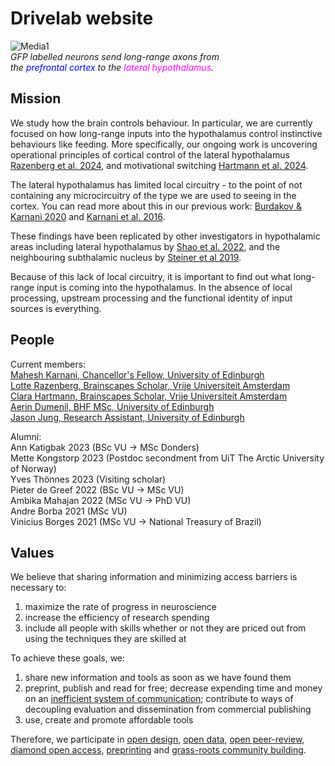 # Drivelab website

![Media1](Media1.gif) <br>
*GFP labelled neurons send long-range axons from<br>
the <font color="blue">prefrontal cortex</font> to the <font color="magenta">lateral hypothalamus</font>.*

## Mission
We study how the brain controls behaviour. In particular, we are currently focused on how long-range inputs into the hypothalamus control instinctive behaviours like feeding. More specifically, our ongoing work is uncovering operational principles of cortical control of the lateral hypothalamus [Razenberg et al. 2024](https://doi.org/10.1101/2024.11.15.623801), and motivational switching [Hartmann et al. 2024](https://doi.org/10.24072/pcjournal.416).

The lateral hypothalamus has limited local circuitry - to the point of not containing any microcircuitry of the type we are used to seeing in the cortex. You can read more about this in our previous work: [Burdakov & Karnani 2020](https://doi.org/10.1016/j.cub.2020.07.061) and [Karnani et al. 2016](http://doi.org/10.1016/j.neuron.2016.02.037).

These findings have been replicated by other investigators in hypothalamic areas including lateral hypothalamus by [Shao et al. 2022](https://doi.org/10.1016/j.cub.2022.05.029), and the neighbouring subthalamic nucleus by [Steiner et al 2019](https://doi.org/10.1523/JNEUROSCI.1642-18.2019).

Because of this lack of local circuitry, it is important to find out what long-range input is coming into the hypothalamus. In the absence of local processing, upstream processing and the functional identity of input sources is everything.<br>

## People
Current members: <br>
[Mahesh Karnani, Chancellor's Fellow, University of Edinburgh](https://discovery-brain-sciences.ed.ac.uk/dr-mahesh-miikael-karnani)<br>
[Lotte Razenberg, Brainscapes Scholar, Vrije Universiteit Amsterdam](https://research.vu.nl/en/persons/lotte-razenberg)<br>
[Clara Hartmann, Brainscapes Scholar, Vrije Universiteit Amsterdam](https://scholar.google.com/citations?user=gPVQzjEAAAAJ&hl=en)<br>
[Aerin Dumenil, BHF MSc, University of Edinburgh](https://www.linkedin.com/in/aerin-dumenil-928b3b204)<br>
[Jason Jung, Research Assistant, University of Edinburgh](https://www.linkedin.com/in/hh-jason-jung)<br>

Alumni: <br>
Ann Katigbak 2023 (BSc VU -> MSc Donders) <br>
Mette Kongstorp 2023 (Postdoc secondment from UiT The Arctic University of Norway) <br>
Yves Thönnes 2023 (Visiting scholar) <br>
Pieter de Greef 2022 (BSc VU -> MSc VU) <br>
Ambika Mahajan 2022 (MSc VU -> PhD VU) <br>
Andre Borba 2021 (MSc VU) <br>
Vinicius Borges 2021 (MSc VU -> National Treasury of Brazil) <br>

## Values
We believe that sharing information and minimizing access barriers is necessary to: 
1. maximize the rate of progress in neuroscience
2. increase the efficiency of research spending
3. include all people with skills whether or not they are priced out from using the techniques they are skilled at

To achieve these goals, we:
1. share new information and tools as soon as we have found them
2. preprint, publish and read for free; decrease expending time and money on an [inefficient system of communication](https://doi.org/10.1098/rsos.230206); contribute to ways of decoupling evaluation and dissemination from commercial publishing
3. use, create and promote affordable tools

Therefore, we participate in [open design](https://www.researchequals.com/maheshkarnani), [open data](https://osf.io/yb67q/), [open peer-review](https://neuro.peercommunityin.org/articles/rec?id=1), [diamond open access](https://peercommunityjournal.org/articles/10.24072/pcjournal.416/), [preprinting](https://www.biorxiv.org/content/10.1101/2024.11.15.623801v1) and [grass-roots community building](https://prelights.biologists.com/profiles/mahesh-karnani/).
